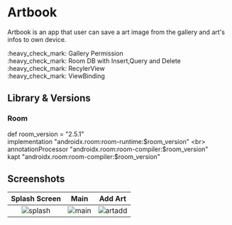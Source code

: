 
# Artbook

Artbook is an app that user can save a art image from the gallery and art's infos to own device.

<div>:heavy_check_mark: Gallery Permission</div>
<div>:heavy_check_mark: Room DB with Insert,Query and Delete </div>
<div>:heavy_check_mark: RecylerView</div>
<div>:heavy_check_mark: ViewBinding</div>

## Library & Versions
 
### Room

def room_version = "2.5.1" <br>
implementation "androidx.room:room-runtime:$room_version" <br>
annotationProcessor "androidx.room:room-compiler:$room_version" <br>
kapt "androidx.room:room-compiler:$room_version" <br>

## Screenshots

| Splash Screen | Main | Add Art |
|:-:|:-:|:-:|
| ![splash](https://github.com/erkutanildinc/UdemyProjects-Android/assets/81919398/24f88dcc-e17d-47be-a14c-0ddfc6414290) | ![main](https://github.com/erkutanildinc/UdemyProjects-Android/assets/81919398/dfe9c38a-08eb-401b-aaff-d85f608024a9) | ![artadd](https://github.com/erkutanildinc/UdemyProjects-Android/assets/81919398/8ef3278f-b9a2-4cf6-81e0-8263b0d5158c)